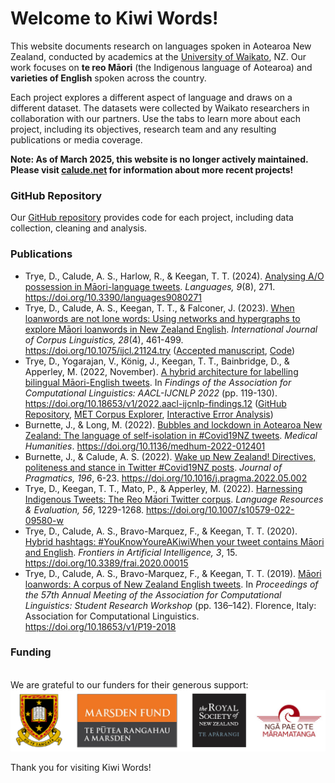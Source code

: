 # Welcome to Kiwi Words!

This website documents research on languages spoken in Aotearoa New Zealand, conducted by academics at the [University of Waikato](https://www.waikato.ac.nz/), NZ. Our work focuses on **te reo Māori** (the Indigenous language of Aotearoa) and **varieties of English** spoken across the country.

Each project explores a different aspect of language and draws on a different dataset. The datasets were collected by Waikato researchers in collaboration with our partners. Use the tabs to learn more about each project, including its objectives, research team and any resulting publications or media coverage.

**Note: As of March 2025, this website is no longer actively maintained. Please visit [calude.net](https://www.calude.net/andreea/#/publications) for information about more recent projects!**

### GitHub Repository

Our [GitHub repository](https://github.com/Waikato/kiwiwords/) provides code for each project, including data collection, cleaning and analysis.

### Publications

- Trye, D., Calude, A. S., Harlow, R., & Keegan, T. T. (2024). [Analysing A/O possession in Māori-language tweets](https://www.mdpi.com/2226-471X/9/8/271). *Languages, 9*(8), 271. https://doi.org/10.3390/languages9080271  
- Trye, D., Calude, A. S., Keegan, T. T., & Falconer, J. (2023). [When loanwords are not lone words: Using networks and hypergraphs to explore Māori loanwords in New Zealand English](https://www.jbe-platform.com/content/journals/10.1075/ijcl.21124.try). *International Journal of Corpus Linguistics, 28*(4), 461-499. https://doi.org/10.1075/ijcl.21124.try ([Accepted manuscript](pics/IJCL_am.pdf), [Code](https://github.com/Waikato/kiwiwords/tree/master/loanword_networks))  
- Trye, D., Yogarajan, V., König, J., Keegan, T. T., Bainbridge, D., & Apperley, M. (2022, November). [A hybrid architecture for labelling bilingual Māori-English tweets](https://aclanthology.org/2022.findings-aacl.11/). In *Findings of the Association for Computational Linguistics: AACL-IJCNLP 2022* (pp. 119-130). https://doi.org/10.18653/v1/2022.aacl-ijcnlp-findings.12 ([GitHub Repository](https://github.com/bilingual-MET/hybrid), [MET Corpus Explorer](https://bilingual-met.github.io/hybrid), [Interactive Error Analysis](https://bilingual-met.github.io/hybrid/sample))  
- Burnette, J., & Long, M. (2022). [Bubbles and lockdown in Aotearoa New Zealand: The language of self-isolation in #Covid19NZ tweets](https://mh.bmj.com/content/early/2022/07/27/medhum-2022-012401). *Medical Humanities*. https://doi.org/10.1136/medhum-2022-012401  
- Burnette, J., & Calude, A. S. (2022). [Wake up New Zealand! Directives, politeness and stance in Twitter #Covid19NZ posts](https://www.sciencedirect.com/science/article/abs/pii/S0378216622001266). *Journal of Pragmatics, 196*, 6-23. https://doi.org/10.1016/j.pragma.2022.05.002  
- Trye, D., Keegan, T. T., Mato, P., & Apperley, M. (2022). [Harnessing Indigenous Tweets: The Reo Māori Twitter corpus](https://link.springer.com/article/10.1007/s10579-022-09580-w). *Language Resources & Evaluation, 56*, 1229-1268. https://doi.org/10.1007/s10579-022-09580-w  
- Trye, D., Calude, A. S., Bravo-Marquez, F., & Keegan, T. T. (2020). [Hybrid hashtags: #YouKnowYoureAKiwiWhen your tweet contains Māori and English](https://www.frontiersin.org/articles/10.3389/frai.2020.00015/full). *Frontiers in Artificial Intelligence, 3*, 15. https://doi.org/10.3389/frai.2020.00015  
- Trye, D., Calude, A. S., Bravo-Marquez, F., & Keegan, T. T. (2019). [Māori loanwords: A corpus of New Zealand English tweets](https://www.aclweb.org/anthology/P19-2018/). In *Proceedings of the 57th Annual Meeting of the Association for Computational Linguistics: Student Research Workshop* (pp. 136–142). Florence, Italy: Association for Computational Linguistics. https://doi.org/10.18653/v1/P19-2018  

### Funding

<br>We are grateful to our funders for their generous support:<br>
<img src="pics/logos_new.png" alt="The University of Waikato, Marsden Fund, Royal Society of New Zealand, Ngā Pae o te Māramatanga"/>

Thank you for visiting Kiwi Words!